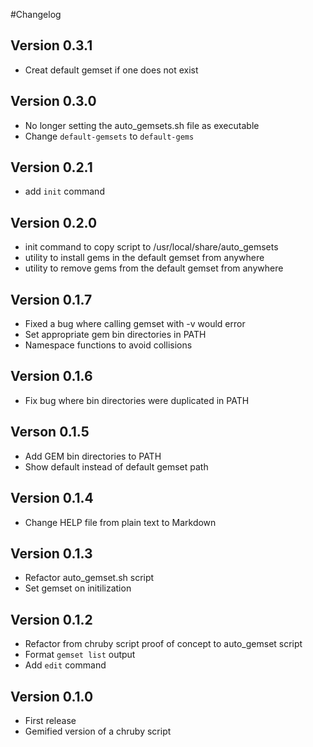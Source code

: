 #Changelog

## Version 0.3.1
  - Creat default gemset if one does not exist

## Version 0.3.0
  - No longer setting the auto_gemsets.sh file as executable
  - Change `default-gemsets` to `default-gems`

## Version 0.2.1
  - add `init` command

## Version 0.2.0
  - init command to copy script to /usr/local/share/auto_gemsets
  - utility to install gems in the default gemset from anywhere
  - utility to remove gems from the default gemset from anywhere

## Version 0.1.7
  - Fixed a bug where calling gemset with -v would error
  - Set appropriate gem bin directories in PATH
  - Namespace functions to avoid collisions

## Version 0.1.6
 - Fix bug where bin directories were duplicated in PATH

## Verson 0.1.5
  - Add GEM bin directories to PATH
  - Show default instead of default gemset path

## Version 0.1.4
  - Change HELP file from plain text to Markdown

## Version 0.1.3
  - Refactor auto_gemset.sh script
  - Set gemset on initilization

## Version 0.1.2
  - Refactor from chruby script proof of concept to auto_gemset script
  - Format `gemset list` output
  - Add `edit` command

## Version 0.1.0
  - First release
  - Gemified version of a chruby script